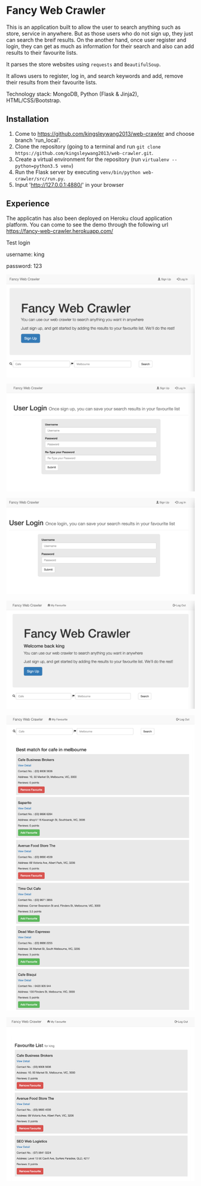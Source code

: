 # Fancy Web Crawler

This is an application built to allow the user to search anything such as store, service in anywhere. But as those users who do not sign up, they just can search the breif results. On the another hand, once user register and login, they can get as much as information for their search and also can add results to their favourite lists.

It parses the store websites using `requests` and `BeautifulSoup`.

It allows users to register, log in, and search keywords and add, remove their results from their favourite lists.

Technology stack: MongoDB, Python (Flask & Jinja2), HTML/CSS/Bootstrap.

## Installation

1. Come to https://github.com/kingsleywang2013/web-crawler and choose branch 'run_local'.
2. Clone the repository (going to a terminal and run `git clone https://github.com/kingsleywang2013/web-crawler.git`.
3. Create a virtual environment for the repository (run `virtualenv --python=python3.5 venv`)
4. Run the Flask server by executing `venv/bin/python web-crawler/src/run.py`.
5. Input 'http://127.0.0.1:4880/' in your browser

## Experience

The applicatin has also been deployed on Heroku cloud application platform. You can come to see the demo through the following url
https://fancy-web-crawler.herokuapp.com/

Test login

username: king

password: 123

![Home Screen](screenshots/home.png)

![Sign up Screen](screenshots/signup.png)

![Login Screen](screenshots/login.png)

![Home Screen after login](screenshots/home-login.png)

![Search Results Screen](screenshots/search-results.png)

![Favourite Lists Screen](screenshots/favourite-lists.png)
